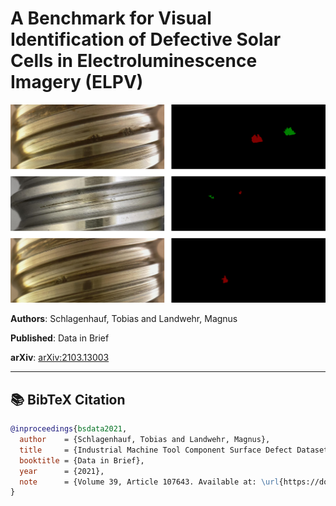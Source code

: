 # A Benchmark for Visual Identification of Defective Solar Cells in Electroluminescence Imagery (ELPV)
![image](https://github.com/2Obe/BSData/raw/main/demo/demo.png)

**Authors**: Schlagenhauf, Tobias and Landwehr, Magnus

**Published**: Data in Brief

**arXiv**: [arXiv:2103.13003](https://arxiv.org/abs/2103.13003)

---

## 📚 BibTeX Citation

```bibtex
@inproceedings{bsdata2021,
  author    = {Schlagenhauf, Tobias and Landwehr, Magnus},
  title     = {Industrial Machine Tool Component Surface Defect Dataset},
  booktitle = {Data in Brief},
  year      = {2021},
  note      = {Volume 39, Article 107643. Available at: \url{https://doi.org/10.1016/j.dib.2021.107643}}
}
```
